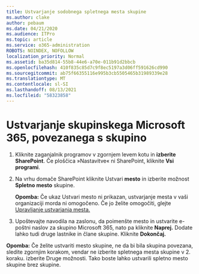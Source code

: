 ```yaml
---
title: Ustvarjanje sodobnega spletnega mesta skupine
ms.author: clake
author: pebaum
ms.date: 04/21/2020
ms.audience: ITPro
ms.topic: article
ms.service: o365-administration
ROBOTS: NOINDEX, NOFOLLOW
localization_priority: Normal
ms.assetid: ba35d814-55b8-44e6-a70e-011b91d2bbcb
ms.openlocfilehash: 410f835c85d7c9f8ec5197a3d06ff591626cd990
ms.sourcegitcommit: ab75f66355116e995b3cb5505465b31989339e28
ms.translationtype: MT
ms.contentlocale: sl-SI
ms.lasthandoff: 08/13/2021
ms.locfileid: "58323858"
---
```

# <a name="create-a-microsoft-365-group-connected-team-site"></a>Ustvarjanje skupinskega Microsoft 365, povezanega s skupino

1. Kliknite zaganjalnik programov v zgornjem levem kotu in **izberite SharePoint**. Če ploščica »Nastavitve« ni SharePoint, kliknite **Vsi programi**.
    
2. Na vrhu domače SharePoint kliknite Ustvari **mesto** in izberite možnost **Spletno mesto** skupine. 
    
    **Opomba:** Če ukaz Ustvari mesto ni prikazan, ustvarjanje mesta v vaši organizaciji morda ni omogočeno. Če jo želite omogočiti, glejte [Upravljanje ustvarjanja mesta.](https://go.microsoft.com/fwlink/?linkid=2009644) 
  
3. Upoštevajte navodila na zaslonu, da poimenšte mesto in ustvarite e-poštni naslov za skupino Microsoft 365, nato pa kliknite **Naprej.** Dodate lahko tudi druge lastnike in člane skupine. Kliknite **Dokončaj.**
  
 **Opomba:** Če želite ustvariti mesto skupine, ne da bi bila skupina povezana, sledite zgornjim korakom, vendar ne izberite spletnega mesta skupine v 2. koraku. izberite Druge možnosti. Tako boste lahko ustvarili spletno mesto skupine brez skupine. 
    

